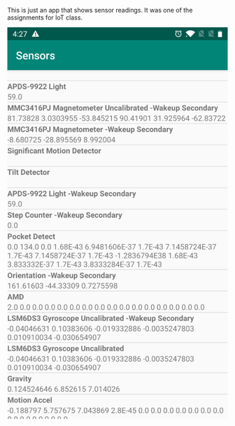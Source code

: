 This is just an app that shows sensor readings. It was one of the assignments for IoT class.

![Screenshot](./screenshot.jpg)
